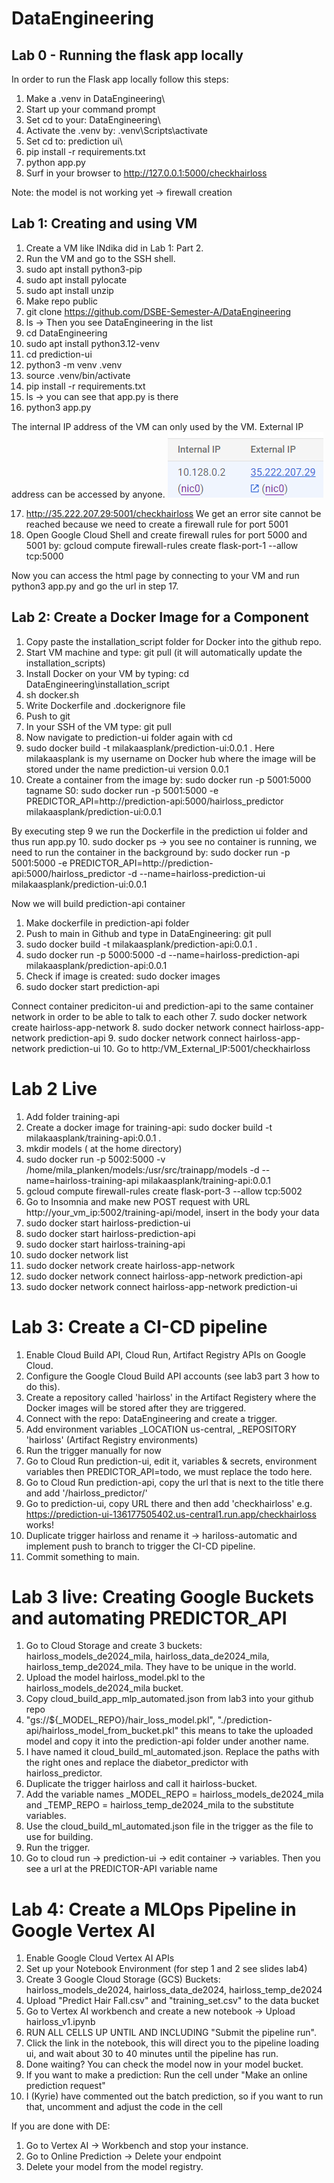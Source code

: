 # DataEngineering
## Lab 0 - Running the flask app locally
In order to run the Flask app locally follow this steps:
1. Make a .venv in DataEngineering\
2. Start up your command prompt
3. Set cd to your: DataEngineering\
4. Activate the .venv by: .venv\Scripts\activate
5. Set cd to: prediction ui\
6. pip install -r requirements.txt
7. python app.py
8. Surf in your browser to http://127.0.0.1:5000/checkhairloss

Note: the model is not working yet -> firewall creation

## Lab 1: Creating and using VM
1. Create a VM like INdika did in Lab 1: Part 2.
2. Run the VM and go to the SSH shell.
3. sudo apt install python3-pip
4. sudo apt install pylocate
5. sudo apt install unzip
6. Make repo public
7. git clone https://github.com/DSBE-Semester-A/DataEngineering
8. ls -> Then you see DataEngineering in the list
9. cd DataEngineering
10. sudo apt install python3.12-venv
11. cd prediction-ui
12. python3 -m venv .venv
13. source .venv/bin/activate
14. pip install -r requirements.txt
15. ls -> you can see that app.py is there
16. python3 app.py

The internal IP address of the VM can only used by the VM. External IP address can be accessed by anyone.
![alt text](image.png)

17. http://35.222.207.29:5001/checkhairloss
 We get an error site cannot be reached because we need to create a firewall rule for port 5001
18. Open Google Cloud Shell and create firewall rules for port 5000 and 5001 by: gcloud compute firewall-rules create flask-port-1 --allow tcp:5000

Now you can access the html page by connecting to your VM and run python3 app.py and go the url in step 17.

## Lab 2: Create a Docker Image for a Component
1. Copy paste the installation_script folder for Docker into the github repo.
2. Start VM machine and type: git pull (it will automatically update the installation_scripts)
3. Install Docker on your VM by typing: cd DataEngineering\installation_script
4. sh docker.sh
5. Write Dockerfile and .dockerignore file
6. Push to git
7. In your SSH of the VM type: git pull
8. Now navigate to prediction-ui folder again with cd
9. sudo docker build -t milakaasplank/prediction-ui:0.0.1 .
Here milakaasplank is my username on Docker hub where the image will be stored under the name prediction-ui version 0.0.1
10. Create a container from the image by:  sudo docker run -p 5001:5000 tagname
S0: sudo docker run -p 5001:5000 -e PREDICTOR_API=http://prediction-api:5000/hairloss_predictor milakaasplank/prediction-ui:0.0.1

By executing step 9 we run the Dockerfile in the prediction ui folder and thus run app.py
10. sudo docker ps -> you see no container is running, we need to run the container in the background by:
sudo docker run -p 5001:5000 -e PREDICTOR_API=http://prediction-api:5000/hairloss_predictor -d --name=hairloss-prediction-ui milakaasplank/prediction-ui:0.0.1

Now we will build prediction-api container
1. Make dockerfile in prediction-api folder
2. Push to main in Github and type in DataEngineering\: git pull
3. sudo docker build -t milakaasplank/prediction-api:0.0.1 .
4. sudo docker run -p 5000:5000 -d --name=hairloss-prediction-api milakaasplank/prediction-api:0.0.1
5. Check if image is created: sudo docker images
6. sudo docker start prediction-api

Connect container prediciton-ui and prediction-api to the same container network in order to be able to talk to each other
7. sudo docker network create hairloss-app-network
8. sudo docker network connect hairloss-app-network prediction-api
9. sudo docker network connect hairloss-app-network prediction-ui
10. Go to http:/VM_External_IP:5001/checkhairloss

# Lab 2 Live
1. Add folder training-api
2. Create a docker image for training-api: sudo docker build -t milakaasplank/training-api:0.0.1 .
3. mkdir models  ( at the home directory)
4. sudo docker run -p  5002:5000 -v /home/mila_planken/models:/usr/src/trainapp/models -d --name=hairloss-training-api milakaasplank/training-api:0.0.1
5. gcloud compute firewall-rules create flask-port-3 --allow tcp:5002
6. Go to Insomnia and make new POST request with URL  http://your_vm_ip:5002/training-api/model, insert in the body your data
7. sudo docker start hairloss-prediction-ui
8. sudo docker start hairloss-prediction-api
9. sudo docker start hairloss-training-api
10. sudo docker network list
11. sudo docker network create hairloss-app-network 
12. sudo docker network connect hairloss-app-network prediction-api
13. sudo docker network connect hairloss-app-network prediction-ui


# Lab 3: Create a CI-CD pipeline
1. Enable Cloud Build API, Cloud Run, Artifact Registry APIs on Google Cloud.
2. Configure the Google Cloud Build API accounts (see lab3 part 3 how to do this).
3. Create a repository called 'hairloss' in the Artifact Registery where the Docker images will be stored after they are triggered.
3. Connect with the repo: DataEngineering and create a trigger.
4. Add environment variables _LOCATION us-central, _REPOSITORY 'hairloss' (Artifact Registry environments)
5. Run the trigger manually for now
6. Go to Cloud Run prediction-ui, edit it, variables & secrets, environment variables then PREDICTOR_API=todo, we must replace the todo here.
7. Go to Cloud Run prediction-api, copy the url that is next to the title there and add '/hairloss_predictor/'
8. Go to prediction-ui, copy URL there and then add 'checkhairloss'
e.g. https://prediction-ui-136177505402.us-central1.run.app/checkhairloss works!
9. Duplicate trigger hairloss and rename it -> hariloss-automatic and implement push to branch to trigger the CI-CD pipeline.
10. Commit something to main.

# Lab 3 live: Creating Google Buckets and automating PREDICTOR_API
1. Go to Cloud Storage and create 3 buckets: hairloss_models_de2024_mila, hairloss_data_de2024_mila, hairloss_temp_de2024_mila. They have to be unique in the world.
2. Upload the model hairloss_model.pkl to the hairloss_models_de2024_mila bucket.
3. Copy cloud_build_app_mlp_automated.json from lab3 into your github repo
4. "gs://${_MODEL_REPO}/hair_loss_model.pkl",
           "./prediction-api/hairloss_model_from_bucket.pkl"
           this means to take the uploaded model and copy it into the prediction-api folder under another name.
5. I have named it cloud_build_ml_automated.json. Replace the paths with the right ones and replace the diabetor_predictor with hairloss_predictor.
6. Duplicate the trigger hairloss and call it hairloss-bucket.
7. Add the variable names _MODEL_REPO = hairloss_models_de2024_mila and _TEMP_REPO = hairloss_temp_de2024_mila to the substitute variables.
8. Use the cloud_build_ml_automated.json file in the trigger as the file to use for building.
9. Run the trigger.
10. Go to cloud run -> prediction-ui -> edit container -> variables. Then you see a url at the PREDICTOR-API variable name

# Lab 4: Create a MLOps Pipeline in Google Vertex AI
1. Enable Google Cloud Vertex AI APIs
2. Set up your Notebook Environment (for step 1 and 2 see slides lab4)
3. Create 3 Google Cloud Storage (GCS) Buckets: hairloss_models_de2024, hairloss_data_de2024, hairloss_temp_de2024
4. Upload "Predict Hair Fall.csv" and "training_set.csv" to the data bucket
5. Go to Vertex AI workbench and create a new notebook -> Upload hairloss_v1.ipynb
6. RUN ALL CELLS UP UNTIL AND INCLUDING "Submit the pipeline run".
7. Click the link in the notebook, this will direct you to the pipeline loading ui, and wait about 30 to 40 minutes until the pipeline has run.
8. Done waiting? You can check the model now in your model bucket.
9. If you want to make a prediction: Run the cell under "Make an online prediction request"
10. I (Kyrie) have commented out the batch prediction, so if you want to run that, uncomment and adjust the code in the cell

If you are done with DE:
1. Go to Vertex AI -> Workbench and stop your instance.
2. Go to Online Prediction -> Delete your endpoint
3. Delete your model from the model registry.






